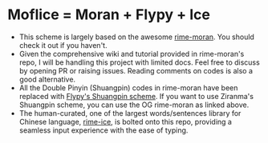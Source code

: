 # Moflice = Moran + Flypy + Ice
- This scheme is largely based on the awesome [rime-moran](https://github.com/ksqsf/rime-moran). You should check it out if you haven't.
- Given the comprehensive wiki and tutorial provided in rime-moran's repo, I will be handling this project with limited docs. Feel free to discuss by opening PR or raising issues. Reading comments on codes is also a good alternative.
- All the Double Pinyin (Shuangpin) codes in rime-moran have been replaced with [Flypy's Shuangpin scheme](https://flypy.cc/#/up). If you want to use Ziranma's Shuangpin scheme, you can use the OG rime-moran as linked above.
- The human-curated, one of the largest words/sentences library for Chinese language, [rime-ice](https://github.com/iDvel/rime-ice), is bolted onto this repo, providing a seamless input experience with the ease of typing.
